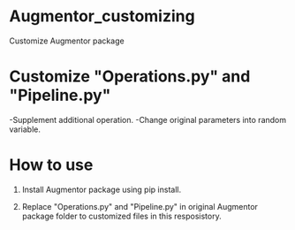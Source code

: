 # Augmentor_customizing
Customize Augmentor package

# Customize "Operations.py" and "Pipeline.py"
-Supplement additional operation.
-Change original parameters into random variable. 

# How to use

1. Install Augmentor package using pip install. 

2.  Replace "Operations.py" and "Pipeline.py" in original Augmentor package folder to customized files in this resposistory.

